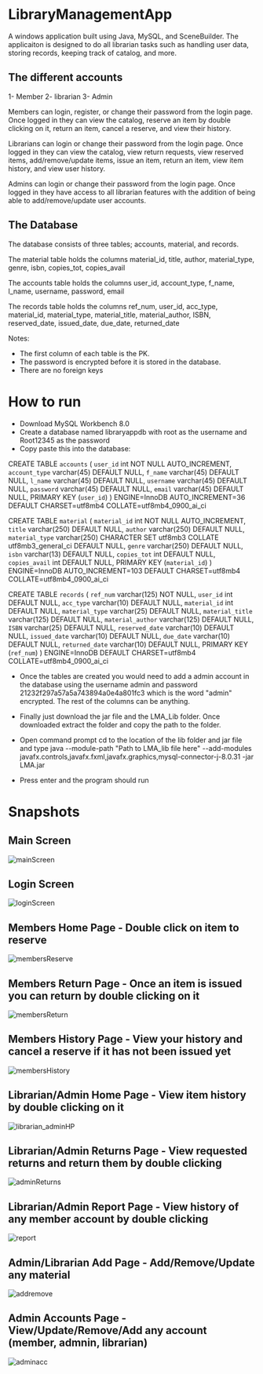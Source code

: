 # LibraryManagementApp

A windows application built using Java, MySQL, and SceneBuilder. The applicaiton is designed to do all librarian tasks such as handling user data, storing records, keeping track of catalog, and more.

## The different accounts
1- Member
2- librarian
3- Admin

Members can login, register, or change their password from the login page. Once logged in they can view the catalog, reserve an item by double clicking on it, return an item, cancel a reserve, and view their history.

Librarians can login or change their password from the login page. Once logged in they can view the catalog, view return requests, view reserved items, add/remove/update items, issue an item, return an item, view item history, and view user history. 

Admins can login or change their password from the login page. Once logged in they have access to all librarian features with the addition of being able to add/remove/update user accounts.

## The Database
The database consists of three tables; accounts, material, and records.

The material table holds the columns material_id, title, author, material_type, genre, isbn, copies_tot, copies_avail

The accounts table holds the columns user_id, account_type, f_name, l_name, username, password, email 

The records table holds the columns ref_num, user_id, acc_type, material_id, material_type, material_title, material_author, ISBN, reserved_date, issued_date, due_date, returned_date

Notes:
- The first column of each table is the PK. 
- The password is encrypted before it is stored in the database.
- There are no foreign keys

# How to run
- Download MySQL Workbench 8.0
- Create a database named libraryappdb with root as the username and Root12345 as the password
- Copy paste this into the database:

CREATE TABLE `accounts` (
  `user_id` int NOT NULL AUTO_INCREMENT,
  `account_type` varchar(45) DEFAULT NULL,
  `f_name` varchar(45) DEFAULT NULL,
  `l_name` varchar(45) DEFAULT NULL,
  `username` varchar(45) DEFAULT NULL,
  `password` varchar(45) DEFAULT NULL,
  `email` varchar(45) DEFAULT NULL,
  PRIMARY KEY (`user_id`)
) ENGINE=InnoDB AUTO_INCREMENT=36 DEFAULT CHARSET=utf8mb4 COLLATE=utf8mb4_0900_ai_ci

CREATE TABLE `material` (
  `material_id` int NOT NULL AUTO_INCREMENT,
  `title` varchar(250) DEFAULT NULL,
  `author` varchar(250) DEFAULT NULL,
  `material_type` varchar(250) CHARACTER SET utf8mb3 COLLATE utf8mb3_general_ci DEFAULT NULL,
  `genre` varchar(250) DEFAULT NULL,
  `isbn` varchar(13) DEFAULT NULL,
  `copies_tot` int DEFAULT NULL,
  `copies_avail` int DEFAULT NULL,
  PRIMARY KEY (`material_id`)
) ENGINE=InnoDB AUTO_INCREMENT=103 DEFAULT CHARSET=utf8mb4 COLLATE=utf8mb4_0900_ai_ci

CREATE TABLE `records` (
  `ref_num` varchar(125) NOT NULL,
  `user_id` int DEFAULT NULL,
  `acc_type` varchar(10) DEFAULT NULL,
  `material_id` int DEFAULT NULL,
  `material_type` varchar(25) DEFAULT NULL,
  `material_title` varchar(125) DEFAULT NULL,
  `material_author` varchar(125) DEFAULT NULL,
  `ISBN` varchar(25) DEFAULT NULL,
  `reserved_date` varchar(10) DEFAULT NULL,
  `issued_date` varchar(10) DEFAULT NULL,
  `due_date` varchar(10) DEFAULT NULL,
  `returned_date` varchar(10) DEFAULT NULL,
  PRIMARY KEY (`ref_num`)
) ENGINE=InnoDB DEFAULT CHARSET=utf8mb4 COLLATE=utf8mb4_0900_ai_ci

- Once the tables are created you would need to add a admin account in the database using the username admin and password 21232f297a57a5a743894a0e4a801fc3 which is the word "admin" encrypted. The rest of the columns can be anything.

- Finally just download the jar file and the LMA_Lib folder. Once downloaded extract the folder and copy the path to the folder.
- Open command prompt cd to the location of the lib folder and jar file and type java --module-path "Path to LMA_lib file here" --add-modules javafx.controls,javafx.fxml,javafx.graphics,mysql-connector-j-8.0.31 -jar LMA.jar
- Press enter and the program should run

# Snapshots

## Main Screen
![mainScreen](https://user-images.githubusercontent.com/118571302/203827055-c699c462-d18b-4c59-ae14-62efe94433e3.PNG)

## Login Screen
![loginScreen](https://user-images.githubusercontent.com/118571302/203827099-3ee7e0fb-7384-4db9-93c7-c432cc04d32f.PNG)

## Members Home Page - Double click on item to reserve
![membersReserve](https://user-images.githubusercontent.com/118571302/203827241-231d6532-6ecd-4037-a62b-bb085aff9f0b.PNG)

## Members Return Page - Once an item is issued you can return by double clicking on it 
![membersReturn](https://user-images.githubusercontent.com/118571302/203827331-6889792a-b5e8-449e-8e90-d2d26af19d17.PNG)

## Members History Page - View your history and cancel a reserve if it has not been issued yet
![membersHistory](https://user-images.githubusercontent.com/118571302/203827434-7de81158-f6db-4aba-9b1f-845e3cbd7f79.PNG)

## Librarian/Admin Home Page - View item history by double clicking on it
![librarian_adminHP](https://user-images.githubusercontent.com/118571302/203827550-995e2f34-f049-4a02-935f-e3940fd0ffe4.PNG)

## Librarian/Admin Returns Page - View requested returns and return them by double clicking
![adminReturns](https://user-images.githubusercontent.com/118571302/203827638-b4261a60-b939-4dc5-8e69-fe63a783937a.PNG)

## Librarian/Admin Report Page - View history of any member account by double clicking
![report](https://user-images.githubusercontent.com/118571302/203827750-42951642-c57b-4315-953a-306c91db858f.PNG)

## Admin/Librarian Add Page - Add/Remove/Update any material
![addremove](https://user-images.githubusercontent.com/118571302/203828345-fe88c7af-6431-4bf9-8479-4b64fd431993.PNG)


## Admin Accounts Page - View/Update/Remove/Add any account (member, admnin, librarian)
![adminacc](https://user-images.githubusercontent.com/118571302/203827876-fd5821d0-b407-49be-b5e4-74c1b7cc7778.PNG)











